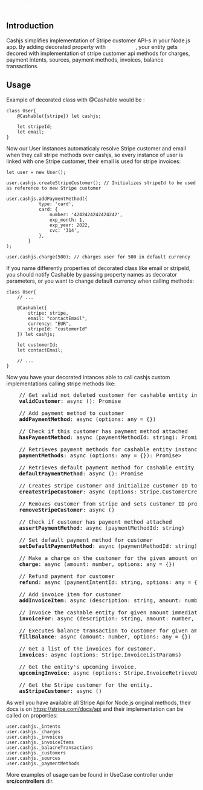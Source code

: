 

<span style="color:white;font-size:14px">Note: library still in development stage</span>
## Introduction

Cashjs simplifies implementation of Stripe customer API-s in your Node.js app. By adding decorated property with <span style="color:white">@Cashable</span>, your entity gets decored with implementation of stripe customer api methods for charges, payment intents, sources, payment methods, invoices, balance transactions.

## Usage

Example of decorated class with @Cashable would be :

    class User{
        @Cashable({stripe}) let cashjs;

        let stripeId; 
        let email;
    }

Now our User instances automaticaly resolve Stripe customer and email when they call stripe methods over cashjs, so every instance of user is linked with one Stripe customer, their email is used for stripe invoices:

    let user = new User();

    user.cashjs.createStripeCustomer(); // Initializes stripeId to be used as reference to new Stripe customer 

    user.cashjs.addPaymentMethod({
                type: 'card',
                card: {
                    number: '4242424242424242',
                    exp_month: 1,
                    exp_year: 2022,
                    cvc: '314',
                },
            }
    );

    user.cashjs.charge(500); // charges user for 500 in default currency

If you name differently properties of decorated class like email or stripeId, you should notify Cashable by passing property names as decorator parameters, or you want to change default currency when calling methods:

    class User{
        // ...
        
        @Cashable({
            stripe: stripe,
            email: "contactEmail",
            currency: "EUR",
            stripeId: "customerId"
        }) let cashjs;

        let customerId;
        let contactEmail;
        
        // ...
    }

Now you have your decorated intances able to call cashjs custom implementations calling stripe methods like: 
<pre>
    // Get valid not deleted customer for cashable entity instance
    <b>validCustomer</b>: async (): Promise<Stripe.Customer> 

    // Add payment method to customer
    <b>addPaymentMethod</b>: async (options: any = {}) 

    // Check if this customer has payment method attached
    <b>hasPaymentMethod</b>: async (paymentMethodId: string): Promise<boolean> 

    // Retrieves payment methods for cashable entity instance
    <b>paymentMethods</b>: async (options: any = {}): Promise<Stripe.ApiList<Stripe.PaymentMethod>> 

    // Retrieves default payment method for cashable entity instance
    <b>defaultPaymentMethod</b>: async (): Promise<Stripe.PaymentMethod | null> 

    // Creates stripe customer and initialize customer ID to cashable entity instance
    <b>createStripeCustomer</b>: async (options: Stripe.CustomerCreateParams) 

    // Removes customer from stripe and sets customer ID property on null
    <b>removeStripeCustomer</b>: async () 

    // Check if customer has payment method attached
    <b>assertPaymentMethod</b>: async (paymentMethodId: string) 

    // Set default payment method for customer
    <b>setDefaultPaymentMethod</b>: async (paymentMethodId: string) 

    // Make a charge on the customer for the given amount on default payment method.
    <b>charge</b>: async (amount: number, options: any = {}) 

    // Refund payment for customer 
    <b>refund</b>: async (paymentIntentId: string, options: any = {}) 

    // Add invoice item for customer
    <b>addInvoiceItem</b>: async (description: string, amount: number, options: any = {}) 

    // Invoice the cashable entity for given amount immediately
    <b>invoiceFor</b>: async (description: string, amount: number, itemOptions: any = {}, invoiceOptions: any = {}) 

    // Executes balance transaction to customer for given amount
    <b>fillBalance</b>: async (amount: number, options: any = {}) 

    // Get a list of the invoices for customer.
    <b>invoices</b>: async (options: Stripe.InvoiceListParams) 

    // Get the entity's upcoming invoice.
    <b>upcomingInvoice</b>: async (options: Stripe.InvoiceRetrieveUpcomingParams) 

    // Get the Stripe customer for the entity.
    <b>asStripeCustomer</b>: async ()  
</pre>
As well you have available all Stripe Api for Node.js original methods, their docs is on https://stripe.com/docs/api and their implementation can be called on properties:

    user.cashjs._intents
    user.cashjs._charges
    user.cashjs._invoices
    user.cashjs._invoiceItems
    user.cashjs._balacneTransactions
    user.cashjs._customers
    user.cashjs._sources
    user.cashjs._paymentMethods

More examples of usage can be found in UseCase controller under <b>src/controllers</b> dir.

